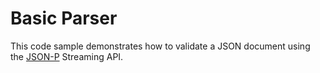 # Basic Parser

This code sample demonstrates how to validate a JSON document using the [JSON-P] Streaming API.

[JSON-P]: https://javaee.github.io/jsonp/
